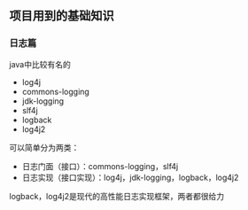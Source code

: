 ## 项目用到的基础知识

### 日志篇
java中比较有名的
- log4j
- commons-logging
- jdk-logging
- slf4j
- logback
- log4j2

可以简单分为两类：
- 日志门面（接口）：commons-logging，slf4j 
- 日志实现（接口实现）：log4j，jdk-logging，logback，log4j2

logback，log4j2是现代的高性能日志实现框架，两者都很给力

